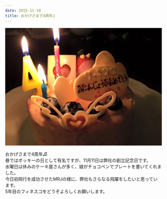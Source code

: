 ```yaml
---
date: 2015-11-10
title: おかげさまで4周年♫
---
```




![](/images/uploads/20151111blog_orig.jpg)

おかげさまで4周年♫  
巷ではポッキーの日として有名ですが、11月11日は弊社の創立記念日です。  
水曜日は休みのケーキ屋さんが多く、娘がチョコペンでプレートを書いてくれました。  
今日初飛行を成功させたMRJの様に、弊社もさらなる飛躍をしたいと思っています。  
5年目のフィネスコをどうぞよろしくお願いします。
